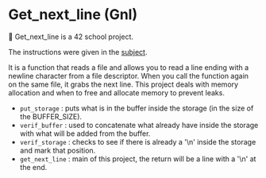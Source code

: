 # Get_next_line (Gnl)

📖 Get_next_line is a 42 school project.

The instructions were given in the [subject](https://github.com/bshintak/Gnl/blob/master/subject_gnl.pdf).

It is a function that reads a file and allows you to read a line ending with a newline character from a file descriptor. When you call the function again on 
the same file, it grabs the next line. This project deals with memory allocation and when to free and allocate memory to prevent leaks.

- `put_storage` : puts what is in the buffer inside the storage (in the size of the BUFFER_SIZE).
- `verif_buffer` : used to concatenate what already have inside the storage with what will be added from the buffer.
- `verif_storage` : checks to see if there is already a '\n' inside the storage and mark that position.
- `get_next_line` : main of this project, the return will be a line with a '\n' at the end.
